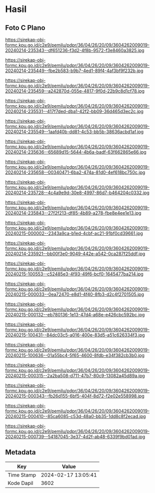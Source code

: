# Hasil

## Foto C Plano

https://sirekap-obj-formc.kpu.go.id/c2e9/pemilu/pdpr/36/04/26/20/09/3604262009019-20240214-235343--df651236-f3d2-4f8b-9572-f3e8460a3825.jpg

https://sirekap-obj-formc.kpu.go.id/c2e9/pemilu/pdpr/36/04/26/20/09/3604262009019-20240214-235449--fbe2b583-b9b7-4ed1-89f4-4af3bf9f232b.jpg

https://sirekap-obj-formc.kpu.go.id/c2e9/pemilu/pdpr/36/04/26/20/09/3604262009019-20240214-235459--a242870d-055e-4817-9f0d-22b9c8d1cf78.jpg

https://sirekap-obj-formc.kpu.go.id/c2e9/pemilu/pdpr/36/04/26/20/09/3604262009019-20240214-235531--417f7ded-dba1-42f2-bb09-36d465d3ec2c.jpg

https://sirekap-obj-formc.kpu.go.id/c2e9/pemilu/pdpr/36/04/26/20/09/3604262009019-20240214-235549--1aafd40b-dd81-4c53-bb5b-38636acbd1af.jpg

https://sirekap-obj-formc.kpu.go.id/c2e9/pemilu/pdpr/36/04/26/20/09/3604262009019-20240214-235636--65689d15-5644-4b6a-badf-63f662865e66.jpg

https://sirekap-obj-formc.kpu.go.id/c2e9/pemilu/pdpr/36/04/26/20/09/3604262009019-20240214-235658--00340471-6ba2-474a-81d0-4ef618bc750c.jpg

https://sirekap-obj-formc.kpu.go.id/c2e9/pemilu/pdpr/36/04/26/20/09/3604262009019-20240214-235728--4c4a9e9d-30e8-4997-86d7-b464204c0332.jpg

https://sirekap-obj-formc.kpu.go.id/c2e9/pemilu/pdpr/36/04/26/20/09/3604262009019-20240214-235843--27f2f213-df85-4b89-a278-fbe8e4ee1e13.jpg

https://sirekap-obj-formc.kpu.go.id/c2e9/pemilu/pdpr/36/04/26/20/09/3604262009019-20240215-000002--2343a9ca-b1ed-4cbf-ac21-91bf0cd39661.jpg

https://sirekap-obj-formc.kpu.go.id/c2e9/pemilu/pdpr/36/04/26/20/09/3604262009019-20240214-235921--bb00f3e0-9049-442e-a542-0ca287f25ddf.jpg

https://sirekap-obj-formc.kpu.go.id/c2e9/pemilu/pdpr/36/04/26/20/09/3604262009019-20240215-100553--c52485e3-4f93-49f6-bcf0-1645477ba214.jpg

https://sirekap-obj-formc.kpu.go.id/c2e9/pemilu/pdpr/36/04/26/20/09/3604262009019-20240215-000033--0ea72470-e8d1-4f40-8fb3-d2c4f2701505.jpg

https://sirekap-obj-formc.kpu.go.id/c2e9/pemilu/pdpr/36/04/26/20/09/3604262009019-20240215-000132--eb780136-1e13-47d4-a68e-e426cbc592bc.jpg

https://sirekap-obj-formc.kpu.go.id/c2e9/pemilu/pdpr/36/04/26/20/09/3604262009019-20240215-100431--84dc03c5-a016-400e-83d5-a51c626334f3.jpg

https://sirekap-obj-formc.kpu.go.id/c2e9/pemilu/pdpr/36/04/26/20/09/3604262009019-20240215-100636--01a55bc4-5f65-4600-8fdb-e34f382cb3b0.jpg

https://sirekap-obj-formc.kpu.go.id/c2e9/pemilu/pdpr/36/04/26/20/09/3604262009019-20240215-000315--2a2ba508-d711-47b7-80c9-13082a45d89a.jpg

https://sirekap-obj-formc.kpu.go.id/c2e9/pemilu/pdpr/36/04/26/20/09/3604262009019-20240215-000343--fb26d155-6bf5-404f-8d72-f2e02e558998.jpg

https://sirekap-obj-formc.kpu.go.id/c2e9/pemilu/pdpr/36/04/26/20/09/3604262009019-20240215-000410--85ca6085-c53d-48a0-bb35-1dd8c8f2ecad.jpg

https://sirekap-obj-formc.kpu.go.id/c2e9/pemilu/pdpr/36/04/26/20/09/3604262009019-20240215-000739--54187045-3e37-4d2f-ab48-6339f9bd01ad.jpg


## Metadata

| Key        | Value               |
| ---------- | ------------------- |
| Time Stamp | 2024-02-17 13:05:41 |
| Kode Dapil | 3602                |



